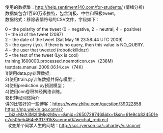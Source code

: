 使用的数据集：http://help.sentiment140.com/for-students/ (情绪分析)<br>
数据集包含1百60万条推特，包含消极、中性和积极tweet。<br>
数据格式：移除表情符号的CSV文件，字段如下：<br>


0 – the polarity of the tweet (0 = negative, 2 = neutral, 4 = positive)<br>
1 – the id of the tweet (2087)<br>
2 – the date of the tweet (Sat May 16 23:58:44 UTC 2009)<br>
3 – the query (lyx). If there is no query, then this value is NO_QUERY.<br>
4 – the user that tweeted (robotickilldozr)<br>
5 – the text of the tweet (Lyx is cool)<br>
training.1600000.processed.noemoticon.csv（238M）<br>
testdata.manual.2009.06.14.csv（74K）<br>
1)使用data.py处理数据;<br>
2)使用train.py训练数据并保存模型；<br>
3)使用prediction.py预测模型；<br>
4)使用cnn卷积神经网络训练。<br>
卷积神经网络简介<br>
讲的比较好的一些博客：https://www.zhihu.com/question/39022858<br>
   https://mp.weixin.qq.com/s?__biz=MzA3MzI4MjgzMw==&mid=2650728746&idx=1&sn=61e9cb824501ec7c505eb464e8317915&scene=0#wechat_redirect<br>
   改变某个同学人生的网站：http://scs.ryerson.ca/~aharley/vis/conv/

